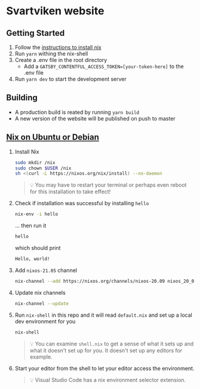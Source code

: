 # Svartviken website
[nix on ubuntu or debian]: https://ariya.io/2020/05/nix-package-manager-on-ubuntu-or-debian


## Getting Started
1. Follow the [instructions to install nix](#install-nix) 
2. Run `yarn` withing the nix-shell
3. Create a .env file in the root directory
    * Add a `GATSBY_CONTENTFUL_ACCESS_TOKEN=[your-token-here]` to the .env file
4. Run `yarn dev` to start the development server

## Building
* A production build is reated by running `yarn build`
* A new version of the website will be published on push to master

## <a name="install-nix">[Nix on Ubuntu or Debian]</a>
1. Install Nix

    ```sh
    sudo mkdir /nix
    sudo chown $USER /nix
    sh <(curl -L https://nixos.org/nix/install) --no-daemon
    ```

    > 💡 You may have to restart your terminal or perhaps even reboot for this installation to take effect!

2. Check if installation was successful by installing `hello`

    ```sh
    nix-env -i hello
    ```

    ... then run it

    ```sh
    hello
    ```

    which should print

    ```sh
    Hello, world!
    ```

3. Add `nixos-21.05` channel

    ```sh
    nix-channel --add https://nixos.org/channels/nixos-20.09 nixos_20_09
    ```

4. Update nix channels

    ```sh
    nix-channel --update
    ```

5. Run `nix-shell` in this repo and it will read `default.nix` and set up a local dev environment for you

    ```sh
    nix-shell
    ```

    > 💡 You can examine `shell.nix` to get a sense of what it sets up and what it doesn't set up for you. It doesn't set up any editors for example.

6. Start your editor from the shell to let your editor access the environment.
    > 💡 Visual Studio Code has a nix environment selector extension.
